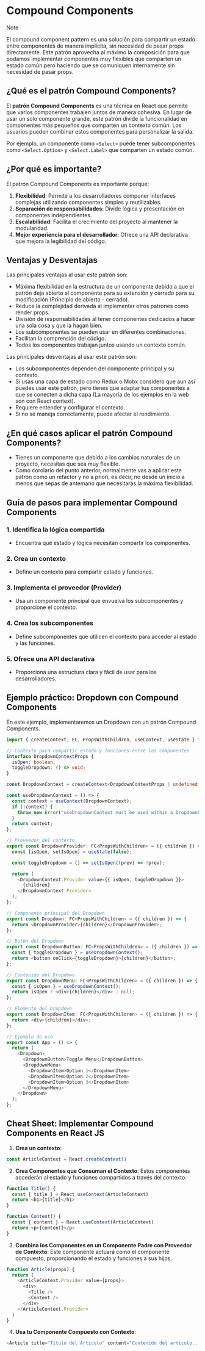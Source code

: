 # Compound Components

>[!NOTE]
>El compound component pattern es una solución para compartir un estado entre componentes de manera implícita, sin necesidad de pasar props directamente.
>Este patrón aprovecha al máximo la composición para que podamos implementar componentes muy flexibles que comparten un estado común pero haciendo que se comuniquen internamente sin necesidad de pasar props.

## ¿Qué es el patrón Compound Components?

El **patrón Compound Components** es una técnica en React que permite que varios componentes trabajen juntos de manera cohesiva. En lugar de usar un solo componente grande, este patrón divide la funcionalidad en componentes más pequeños que comparten un contexto común. Los usuarios pueden combinar estos componentes para personalizar la salida.

Por ejemplo, un componente como `<Select>` puede tener subcomponentes como `<Select.Option>` y `<Select.Label>` que comparten un estado común.

## ¿Por qué es importante?

El patrón Compound Components es importante porque:

1. **Flexibilidad**: Permite a los desarrolladores componer interfaces complejas utilizando componentes simples y reutilizables.
2. **Separación de responsabilidades**: Divide lógica y presentación en componentes independientes.
3. **Escalabilidad**: Facilita el crecimiento del proyecto al mantener la modularidad.
4. **Mejor experiencia para el desarrollador**: Ofrece una API declarativa que mejora la legibilidad del código.

## Ventajas y Desventajas

Las principales ventajas al usar este patrón son:

- Máxima flexibilidad en la estructura de un componente debido a que el patrón deja abierto al componente para su extensión y cerrado para su modificación (Principio de abierto - cerrado).
- Reduce la complejidad derivada al implementar otros patrones como render props.
- División de responsabilidades al tener componentes dedicados a hacer una sola cosa y que la hagan bien.
- Los subcomponentes se pueden usar en diferentes combinaciones.
- Facilitan la comprensión del código.
- Todos los componentes trabajan juntos usando un contexto común.

Las principales desventajas al usar este patrón son:

- Los subcomponentes dependen del componente principal y su contexto.
- Si usas una capa de estado como Redux o Mobx considero que aun así puedes usar este patrón, pero tienes que adaptar tus componentes a que se conecten a dicha capa (La mayoría de los ejemplos en la web son con React context).
- Requiere entender y configurar el contexto.
- Si no se maneja correctamente, puede afectar el rendimiento.

## ¿En qué casos aplicar el patrón Compound Components?

- Tienes un componente que debido a los cambios naturales de un proyecto, necesitas que sea muy flexible.
- Como corolario del punto anterior, normalmente vas a aplicar este patrón como un refactor y no a priori, es decir, no desde un inicio a menos que sepas de antemano que necesitarás la máxima flexibilidad.

## Guía de pasos para implementar Compound Components

### 1. **Identifica la lógica compartida**
   - Encuentra qué estado y lógica necesitan compartir los componentes.

### 2. **Crea un contexto**
   - Define un contexto para compartir estado y funciones.

### 3. **Implementa el proveedor (Provider)**
   - Usa un componente principal que envuelva los subcomponentes y proporcione el contexto.

### 4. **Crea los subcomponentes**
   - Define subcomponentes que utilicen el contexto para acceder al estado y las funciones.

### 5. **Ofrece una API declarativa**
   - Proporciona una estructura clara y fácil de usar para los desarrolladores.

## Ejemplo práctico: Dropdown con Compound Components

En este ejemplo, implementaremos un Dropdown con un patrón Compound Components.

```typescript
import { createContext, FC, PropsWithChildren, useContext, useState } from "react";

// Contexto para compartir estado y funciones entre los componentes
interface DropdownContextProps {
  isOpen: boolean;
  toggleDropdown: () => void;
}

const DropdownContext = createContext<DropdownContextProps | undefined>(undefined);

const useDropdownContext = () => {
  const context = useContext(DropdownContext);
  if (!context) {
    throw new Error("useDropdownContext must be used within a DropdownProvider");
  }
  return context;
};

// Proveedor del contexto
export const DropdownProvider: FC<PropsWithChildren> = ({ children }) => {
  const [isOpen, setIsOpen] = useState(false);

  const toggleDropdown = () => setIsOpen((prev) => !prev);

  return (
    <DropdownContext.Provider value={{ isOpen, toggleDropdown }}>
      {children}
    </DropdownContext.Provider>
  );
};

// Componente principal del Dropdown
export const Dropdown: FC<PropsWithChildren> = ({ children }) => {
  return <DropdownProvider>{children}</DropdownProvider>;
};

// Botón del Dropdown
export const DropdownButton: FC<PropsWithChildren> = ({ children }) => {
  const { toggleDropdown } = useDropdownContext();
  return <button onClick={toggleDropdown}>{children}</button>;
};

// Contenido del Dropdown
export const DropdownMenu: FC<PropsWithChildren> = ({ children }) => {
  const { isOpen } = useDropdownContext();
  return isOpen ? <div>{children}</div> : null;
};

// Elemento del Dropdown
export const DropdownItem: FC<PropsWithChildren> = ({ children }) => {
  return <div>{children}</div>;
};

// Ejemplo de uso
export const App = () => {
  return (
    <Dropdown>
      <DropdownButton>Toggle Menu</DropdownButton>
      <DropdownMenu>
        <DropdownItem>Option 1</DropdownItem>
        <DropdownItem>Option 2</DropdownItem>
        <DropdownItem>Option 3</DropdownItem>
      </DropdownMenu>
    </Dropdown>
  );
};
```

## Cheat Sheet: Implementar Compound Components en React JS

1. **Crea un contexto**:
     
```typescript
const ArticleContext = React.createContext()
```

2. **Crea Componentes que Consuman el Contexto**: Estos componentes accederán al estado y funciones compartidos a través del contexto.

```typescript
function Title() {
  const { title } = React.useContext(ArticleContext)
  return <h1>{title}</h1>
}

function Content() {
  const { content } = React.useContext(ArticleContext)
  return <p>{content}</p>
}
```

3. **Combina los Componentes en un Componente Padre con Proveedor de Contexto**: Este componente actuará como el componente compuesto, proporcionando el estado y funciones a sus hijos.

```typescript
function Article(props) {
  return (
    <ArticleContext.Provider value={props}>
      <div>
        <Title />
        <Content />
      </div>
    </ArticleContext.Provider>
  )
}
```

4. **Usa tu Componente Compuesto con Contexto**:

```typescript
<Article title="Título del Artículo" content="Contenido del artículo..." />
```
